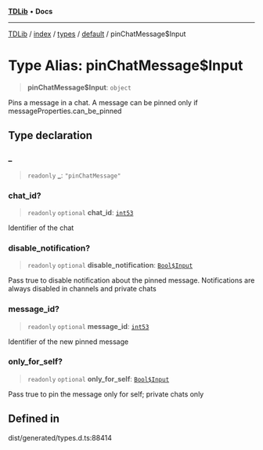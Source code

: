 [**TDLib**](../../../../../../README.md) • **Docs**

***

[TDLib](../../../../../../modules.md) / [index](../../../../../README.md) / [types](../../../README.md) / [default](../README.md) / pinChatMessage$Input

# Type Alias: pinChatMessage$Input

> **pinChatMessage$Input**: `object`

Pins a message in a chat. A message can be pinned only if messageProperties.can_be_pinned

## Type declaration

### \_

> `readonly` **\_**: `"pinChatMessage"`

### chat\_id?

> `readonly` `optional` **chat\_id**: [`int53`](int53.md)

Identifier of the chat

### disable\_notification?

> `readonly` `optional` **disable\_notification**: [`Bool$Input`](Bool$Input.md)

Pass true to disable notification about the pinned message. Notifications are always disabled in channels and private chats

### message\_id?

> `readonly` `optional` **message\_id**: [`int53`](int53.md)

Identifier of the new pinned message

### only\_for\_self?

> `readonly` `optional` **only\_for\_self**: [`Bool$Input`](Bool$Input.md)

Pass true to pin the message only for self; private chats only

## Defined in

dist/generated/types.d.ts:88414
